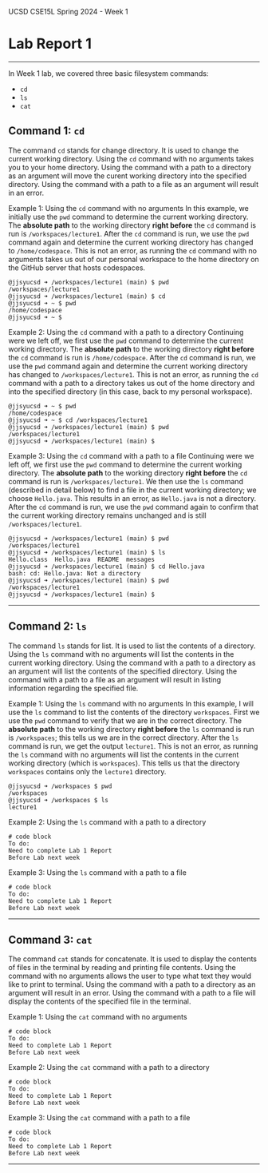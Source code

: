 UCSD CSE15L Spring 2024 - Week 1
# Lab Report 1 
---
In Week 1 lab, we covered three basic filesystem commands: 
* `cd`
* `ls`
* `cat`

## Command 1: `cd`

The command `cd` stands for change directory. It is used to change the current working directory. Using the `cd` command with no arguments takes you to your home directory. Using the command with a path to a directory as an argument will move the curent working directory into the specified directory. Using the command with a path to a file as an argument will result in an error. 

Example 1: Using the `cd` command with no arguments
In this example, we initially use the `pwd` command to determine the current working directory. The **absolute path** to the working directory **right before** the `cd` command is run is `/workspaces/lecture1`. After the `cd` command is run, we use the `pwd` command again and determine the current working directory has changed to `/home/codespace`. This is not an error, as running the `cd` command with no arguments takes us out of our personal workspace to the home directory on the GitHub server that hosts codespaces.
```
@jjsyucsd ➜ /workspaces/lecture1 (main) $ pwd 
/workspaces/lecture1 
@jjsyucsd ➜ /workspaces/lecture1 (main) $ cd
@jjsyucsd ➜ ~ $ pwd
/home/codespace
@jjsyucsd ➜ ~ $ 
```


Example 2: Using the `cd` command with a path to a directory
Continuing were we left off, we first use the `pwd` command to determine the current working directory. The **absolute path** to the working directory **right before** the `cd` command is run is `/home/codespace`. After the `cd` command is run, we use the `pwd` command again and determine the current working directory has changed to `/workspaces/lecture1`. This is not an error, as running the `cd` command with a path to a directory takes us out of the home directory and into the specified directory (in this case, back to my personal workspace).
```
@jjsyucsd ➜ ~ $ pwd
/home/codespace
@jjsyucsd ➜ ~ $ cd /workspaces/lecture1
@jjsyucsd ➜ /workspaces/lecture1 (main) $ pwd
/workspaces/lecture1
@jjsyucsd ➜ /workspaces/lecture1 (main) $ 
```

Example 3: Using the `cd` command with a path to a file
Continuing were we left off, we first use the `pwd` command to determine the current working directory. The **absolute path** to the working directory **right before** the `cd` command is run is `/workspaces/lecture1`. We then use the `ls` command (described in detail below) to find a file in the current working directory; we choose `Hello.java`. This results in an error, as `Hello.java` is not a directory. After the `cd` command is run, we use the `pwd` command again to confirm that the current working directory remains unchanged and is still `/workspaces/lecture1`. 
```
@jjsyucsd ➜ /workspaces/lecture1 (main) $ pwd
/workspaces/lecture1
@jjsyucsd ➜ /workspaces/lecture1 (main) $ ls
Hello.class  Hello.java  README  messages
@jjsyucsd ➜ /workspaces/lecture1 (main) $ cd Hello.java
bash: cd: Hello.java: Not a directory
@jjsyucsd ➜ /workspaces/lecture1 (main) $ pwd
/workspaces/lecture1
@jjsyucsd ➜ /workspaces/lecture1 (main) $ 
```

---
## Command 2: `ls`

The command `ls` stands for list. It is used to list the contents of a directory. Using the `ls` command with no arguments will list the contents in the current working directory. Using the command with a path to a directory as an argument will list the contents of the specified directory. Using the command with a path to a file as an argument will result in listing information regarding the specified file.

Example 1: Using the `ls` command with no arguments
In this example, I will use the `ls` command to list the contents of the directory `workspaces`. First we use the `pwd` command to verify that we are in the correct directory. The **absolute path** to the working directory **right before** the `ls` command is run is `/workspaces`; this tells us we are in the correct directory. After the `ls` command is run, we get the output `lecture1`. This is not an error, as running the `ls` command with no arguments will list the contents in the current working directory (which is `workspaces`). This tells us that the directory `workspaces` contains only the `lecture1` directory. 
```
@jjsyucsd ➜ /workspaces $ pwd
/workspaces
@jjsyucsd ➜ /workspaces $ ls
lecture1
```

Example 2: Using the `ls` command with a path to a directory
```
# code block
To do: 
Need to complete Lab 1 Report
Before Lab next week
```

Example 3: Using the `ls` command with a path to a file
```
# code block
To do: 
Need to complete Lab 1 Report
Before Lab next week
```

---
## Command 3: `cat`

The command `cat` stands for concatenate. It is used to display the contents of files in the terminal by reading and printing file contents. Using the command with no arguments allows the user to type what text they would like to print to terminal. Using the command with a path to a directory as an argument will result in an error. Using the command with a path to a file will display the contents of the specified file in the terminal.

Example 1: Using the `cat` command with no arguments
```
# code block
To do: 
Need to complete Lab 1 Report
Before Lab next week
```

Example 2: Using the `cat` command with a path to a directory
```
# code block
To do: 
Need to complete Lab 1 Report
Before Lab next week
```

Example 3: Using the `cat` command with a path to a file
```
# code block
To do: 
Need to complete Lab 1 Report
Before Lab next week
```

---
